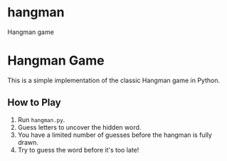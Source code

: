 # hangman
Hangman game

# Hangman Game

This is a simple implementation of the classic Hangman game in Python.

## How to Play

1. Run `hangman.py`.
2. Guess letters to uncover the hidden word.
3. You have a limited number of guesses before the hangman is fully drawn.
4. Try to guess the word before it's too late!
